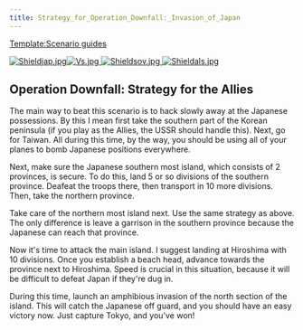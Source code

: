 ```yaml
---
title: Strategy_for_Operation_Downfall:_Invasion_of_Japan
---
```


[Template:Scenario guides](/wiki/index.php?title=Template:Scenario_guides&action=edit&redlink=1 "Template:Scenario guides (page does not exist)")

[![Shieldjap.jpg](/images/c/cd/Shieldjap.jpg)](/wiki/File:Shieldjap.jpg)[![Vs.jpg](/images/9/93/Vs.jpg) ](/wiki/File:Vs.jpg)[![Shieldsov.jpg](/images/1/1c/Shieldsov.jpg) ](/wiki/File:Shieldsov.jpg)[![Shieldals.jpg](/images/5/57/Shieldals.jpg)](/wiki/File:Shieldals.jpg)

## Operation Downfall: Strategy for the Allies

The main way to beat this scenario is to hack slowly away at the Japanese possessions. By this I mean first take the southern part of the Korean peninsula (if you play as the Allies, the USSR should handle this). Next, go for Taiwan. All during this time, by the way, you should be using all of your planes to bomb Japanese positions everywhere.

Next, make sure the Japanese southern most island, which consists of 2 provinces, is secure. To do this, land 5 or so divisions of the southern province. Deafeat the troops there, then transport in 10 more divisions. Then, take the northern province.

Take care of the northern most island next. Use the same strategy as above. The only difference is leave a garrison in the southern province because the Japanese can reach that province.

Now it's time to attack the main island. I suggest landing at Hiroshima with 10 divisions. Once you establish a beach head, advance towards the province next to Hiroshima. Speed is crucial in this situation, because it will be difficult to defeat Japan if they're dug in.

During this time, launch an amphibious invasion of the north section of the island. This will catch the Japanese off guard, and you should have an easy victory now. Just capture Tokyo, and you've won!
